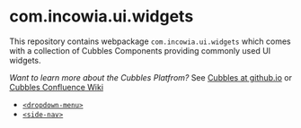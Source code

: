 # com.incowia.ui.widgets
This repository contains webpackage `com.incowia.ui.widgets` which comes with a collection of Cubbles Components providing commonly used UI widgets.

*Want to learn more about the Cubbles Platfrom?* See [Cubbles at github.io](http://cubbles.github.io/) or [Cubbles Confluence Wiki](https://cubbles.atlassian.net/wiki/)

* [`<dropdown-menu>`](webpackages/com.incowia.ui.widgets/dropdown-menu/README.md)
* [`<side-nav>`](webpackages/com.incowia.ui.widgets/dropdown-menu/README.md)